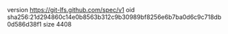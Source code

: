 version https://git-lfs.github.com/spec/v1
oid sha256:21d294860c14e0b8563b312c9b30989bf8256e6b7ba0d6c9c718db0d586d38f1
size 4408
